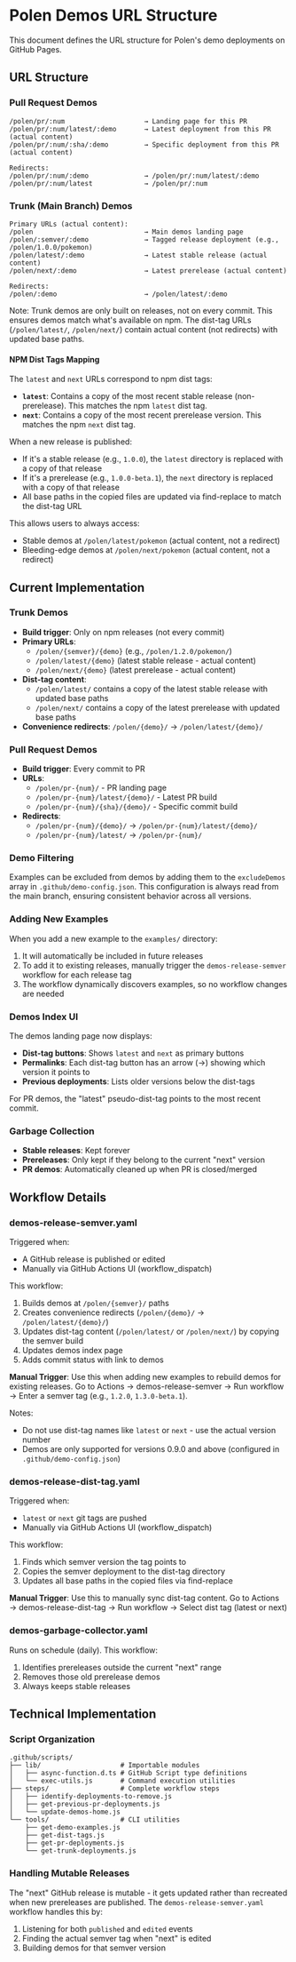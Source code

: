 # Polen Demos URL Structure

This document defines the URL structure for Polen's demo deployments on GitHub Pages.

## URL Structure

### Pull Request Demos

```
/polen/pr/:num                    → Landing page for this PR
/polen/pr/:num/latest/:demo       → Latest deployment from this PR (actual content)
/polen/pr/:num/:sha/:demo         → Specific deployment from this PR (actual content)

Redirects:
/polen/pr/:num/:demo              → /polen/pr/:num/latest/:demo
/polen/pr/:num/latest             → /polen/pr/:num
```

### Trunk (Main Branch) Demos

```
Primary URLs (actual content):
/polen                            → Main demos landing page
/polen/:semver/:demo              → Tagged release deployment (e.g., /polen/1.0.0/pokemon)
/polen/latest/:demo               → Latest stable release (actual content)
/polen/next/:demo                 → Latest prerelease (actual content)

Redirects:
/polen/:demo                      → /polen/latest/:demo
```

Note: Trunk demos are only built on releases, not on every commit. This ensures demos match what's available on npm. The dist-tag URLs (`/polen/latest/`, `/polen/next/`) contain actual content (not redirects) with updated base paths.

#### NPM Dist Tags Mapping

The `latest` and `next` URLs correspond to npm dist tags:

- **`latest`**: Contains a copy of the most recent stable release (non-prerelease). This matches the npm `latest` dist tag.
- **`next`**: Contains a copy of the most recent prerelease version. This matches the npm `next` dist tag.

When a new release is published:

- If it's a stable release (e.g., `1.0.0`), the `latest` directory is replaced with a copy of that release
- If it's a prerelease (e.g., `1.0.0-beta.1`), the `next` directory is replaced with a copy of that release
- All base paths in the copied files are updated via find-replace to match the dist-tag URL

This allows users to always access:

- Stable demos at `/polen/latest/pokemon` (actual content, not a redirect)
- Bleeding-edge demos at `/polen/next/pokemon` (actual content, not a redirect)

## Current Implementation

### Trunk Demos

- **Build trigger**: Only on npm releases (not every commit)
- **Primary URLs**:
  - `/polen/{semver}/{demo}` (e.g., `/polen/1.2.0/pokemon/`)
  - `/polen/latest/{demo}` (latest stable release - actual content)
  - `/polen/next/{demo}` (latest prerelease - actual content)
- **Dist-tag content**:
  - `/polen/latest/` contains a copy of the latest stable release with updated base paths
  - `/polen/next/` contains a copy of the latest prerelease with updated base paths
- **Convenience redirects**: `/polen/{demo}/` → `/polen/latest/{demo}/`

### Pull Request Demos

- **Build trigger**: Every commit to PR
- **URLs**:
  - `/polen/pr-{num}/` - PR landing page
  - `/polen/pr-{num}/latest/{demo}/` - Latest PR build
  - `/polen/pr-{num}/{sha}/{demo}/` - Specific commit build
- **Redirects**:
  - `/polen/pr-{num}/{demo}/` → `/polen/pr-{num}/latest/{demo}/`
  - `/polen/pr-{num}/latest/` → `/polen/pr-{num}/`

### Demo Filtering

Examples can be excluded from demos by adding them to the `excludeDemos` array in `.github/demo-config.json`. This configuration is always read from the main branch, ensuring consistent behavior across all versions.

### Adding New Examples

When you add a new example to the `examples/` directory:

1. It will automatically be included in future releases
2. To add it to existing releases, manually trigger the `demos-release-semver` workflow for each release tag
3. The workflow dynamically discovers examples, so no workflow changes are needed

### Demos Index UI

The demos landing page now displays:

- **Dist-tag buttons**: Shows `latest` and `next` as primary buttons
- **Permalinks**: Each dist-tag button has an arrow (→) showing which version it points to
- **Previous deployments**: Lists older versions below the dist-tags

For PR demos, the "latest" pseudo-dist-tag points to the most recent commit.

### Garbage Collection

- **Stable releases**: Kept forever
- **Prereleases**: Only kept if they belong to the current "next" version
- **PR demos**: Automatically cleaned up when PR is closed/merged

## Workflow Details

### demos-release-semver.yaml

Triggered when:

- A GitHub release is published or edited
- Manually via GitHub Actions UI (workflow_dispatch)

This workflow:

1. Builds demos at `/polen/{semver}/` paths
2. Creates convenience redirects (`/polen/{demo}/` → `/polen/latest/{demo}/`)
3. Updates dist-tag content (`/polen/latest/` or `/polen/next/`) by copying the semver build
4. Updates demos index page
5. Adds commit status with link to demos

**Manual Trigger**: Use this when adding new examples to rebuild demos for existing releases. Go to Actions → demos-release-semver → Run workflow → Enter a semver tag (e.g., `1.2.0`, `1.3.0-beta.1`).

Notes:

- Do not use dist-tag names like `latest` or `next` - use the actual version number
- Demos are only supported for versions 0.9.0 and above (configured in `.github/demo-config.json`)

### demos-release-dist-tag.yaml

Triggered when:

- `latest` or `next` git tags are pushed
- Manually via GitHub Actions UI (workflow_dispatch)

This workflow:

1. Finds which semver version the tag points to
2. Copies the semver deployment to the dist-tag directory
3. Updates all base paths in the copied files via find-replace

**Manual Trigger**: Use this to manually sync dist-tag content. Go to Actions → demos-release-dist-tag → Run workflow → Select dist tag (latest or next)

### demos-garbage-collector.yaml

Runs on schedule (daily). This workflow:

1. Identifies prereleases outside the current "next" range
2. Removes those old prerelease demos
3. Always keeps stable releases

## Technical Implementation

### Script Organization

```
.github/scripts/
├── lib/                    # Importable modules
│   ├── async-function.d.ts # GitHub Script type definitions
│   └── exec-utils.js       # Command execution utilities
├── steps/                  # Complete workflow steps
│   ├── identify-deployments-to-remove.js
│   ├── get-previous-pr-deployments.js
│   └── update-demos-home.js
└── tools/                  # CLI utilities
    ├── get-demo-examples.js
    ├── get-dist-tags.js
    ├── get-pr-deployments.js
    └── get-trunk-deployments.js
```

### Handling Mutable Releases

The "next" GitHub release is mutable - it gets updated rather than recreated when new prereleases are published. The `demos-release-semver.yaml` workflow handles this by:

1. Listening for both `published` and `edited` events
2. Finding the actual semver tag when "next" is edited
3. Building demos for that semver version
